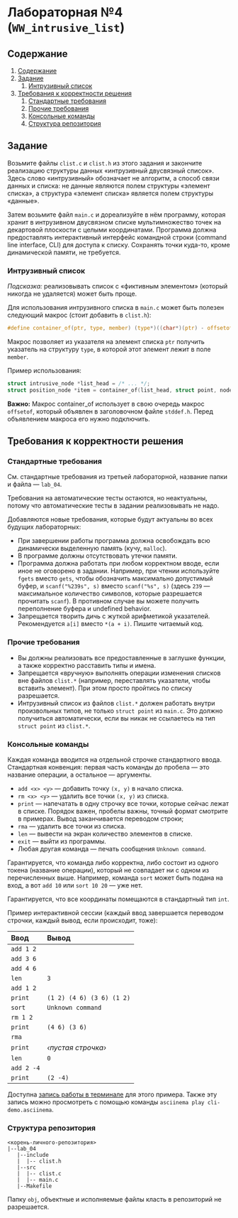 # Лабораторная №4 (`WW_intrusive_list`)

## Содержание
1. [Содержание](#содержание)
1. [Задание](#задание)
    1. [Интрузивный список](#интрузивный-список)
1. [Требования к корректности решения](#требования-к-корректности-решения)
    1. [Стандартные требования](#стандартные-требования)
    1. [Прочие требования](#прочие-требования)
    1. [Консольные команды](#консольные-команды)
    1. [Структура репозитория](#структура-репозитория)

## Задание
Возьмите файлы `clist.c` и `clist.h` из этого задания и закончите
реализацию структуры данных «интрузивный двусвязный список».
Здесь слово «интрузивный» обозначает не алгоритм, а способ связи данных и списка:
не данные являются полем структуры «элемент списка», а структура «элемент списка»
является полем структуры «данные».

Затем возьмите файл `main.c` и дореализуйте в нём программу,
которая хранит в интрузивном двусвязном списке
мультимножество точек на декартовой плоскости с целыми координатами.
Программа должна предоставлять интерактивный интерфейс командной строки
(command line interface, CLI) для доступа к списку.
Сохранять точки куда-то, кроме динамической памяти, не требуется.

### Интрузивный список
*Подсказка:* реализовывать список с «фиктивным элементом» (который никогда
не удаляется) может быть проще.

Для использования интрузивного списка в `main.c` может быть полезен следующий макрос (стоит добавить в `clist.h`):

```c
#define container_of(ptr, type, member) (type*)((char*)(ptr) - offsetof(type, member))
```

Макрос позволяет из указателя на элемент списка `ptr` получить указатель на структуру `type`,
в которой этот элемент лежит в поле `member`.

Пример использования:

```c
struct intrusive_node *list_head = /* ... */;
struct position_node *item = container_of(list_head, struct point, node);
```

**Важно:** Макрос container_of использует в свою очередь макрос `offsetof`, который объявлен в заголовочном файле `stddef.h`. Перед объявлением макроса его нужно подключить. 

## Требования к корректности решения
### Стандартные требования
См. стандартные требования из третьей лабораторной, название папки и файла — `lab_04`.

Требования на автоматические тесты остаются, но неактуальны, потому что автоматические тесты
в задании реализовывать не надо.

Добавляются новые требования, которые будут актуальны во всех будущих лабораторных:

* При завершении работы программа должна освобождать всю динамически выделенную память (кучу, `malloc`).
* В программе должны отсутствовать утечки памяти.
* Программа должна работать при любом корректном вводе, если иное не оговорено в задании.
  Например, при чтении используйте `fgets` вместо `gets`, чтобы обозначить максимально допустимый буфер,
  и `scanf("%239s", s)` вместо `scanf("%s", s)` (здесь `239` — максимальное количество символов,
  которые разрешается прочитать `scanf`).
  В противном случае вы можете получить переполнение буфера и undefined behavior.
* Запрещается творить дичь с жуткой арифметикой указателей.
  Рекомендуется `a[i]` вместо `*(a + i)`.
  Пишите читаемый код.

### Прочие требования
* Вы должны реализовать все предоставленные в заглушке функции,
  а также корректно расставить типы и имена.
* Запрещается «вручную» выполнять операции изменения списков вне 
  файлов `clist.*` (например, переставлять указатели, чтобы вставить элемент).
  При этом просто пройтись по списку разрешается.
* Интрузивный список из файлов `clist.*` должен работать внутри
  произвольных типов, не только `struct point` из `main.c`.
  Это должно получиться автоматически, если вы никак не ссылаетесь
  на тип `struct point` из `clist.*`.

### Консольные команды
Каждая команда вводится на отдельной строчке стандартного ввода.
Стандартная конвенция: первая часть команды до пробела — это название
операции, а остальное — аргументы.

* `add <x> <y>` — добавить точку `(x, y)` в начало списка.
* `rm <x> <y>` — удалить все точки `(x, y)` из списка.
* `print` — напечатать в одну строчку все точки, которые сейчас лежат в списке. Порядок важен, пробелы важны, точный формат смотрите в примерах. Вывод заканчивается переводом строки;
* `rma` — удалить все точки из списка.
* `len` — вывести на экран количество элементов в списке.
* `exit` — выйти из программы.
* Любая другая команда — печать сообщения `Unknown command`.

Гарантируется, что команда либо корректна, либо состоит из одного токена
(название операции), который не совпадает ни с одном из перечисленных выше.
Например, команда `sort` может быть подана на вход,
а вот `add 10` или `sort 10 20` — уже нет.

Гарантируется, что все координаты помещаются в стандартный тип `int`.

Пример интерактивной сессии (каждый ввод завершается переводом строчки, каждый вывод, если происходит, тоже):

| Ввод     | Вывод                   |
|:---      |:---                     |
|`add 1 2` |                         |
|`add 3 6` |                         |
|`add 4 6` |                         |
|`len`     |`3`                      |
|`add 1 2` |                         |
|`print`   |`(1 2) (4 6) (3 6) (1 2)`|
|`sort`    |`Unknown command`        |
|`rm 1 2 ` |                         |
|`print`   |`(4 6) (3 6)`            |
|`rma`     |                         |
|`print`   | *‹пустая строчка›*      |
|`len`     |`0`                      |
|`add 2 -4`|                         |
|`print`   |`(2 -4)`                 |

Доступна [запись работы в терминале](https://asciinema.org/a/BIQKQq5YUsnUh7LUvKekQTT9g) для этого примера.
Также эту запись можно просмотреть с помощью команды `asciinema play cli-demo.asciinema`.

### Структура репозитория
```
<корень-личного-репозитория>
|--lab_04
   |--include
   |  |-- clist.h
   |--src
   |  |-- clist.c
   |  |-- main.c
   |--Makefile
```

Папку `obj`, объектные и исполняемые файлы класть в репозиторий не разрешается.